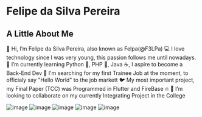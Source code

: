 # Felipe da Silva Pereira

## A Little About Me

👋 Hi, I’m Felipe da Silva Pereira, also known as Felpa(@F3LPa)
💻 I love technology since I was very young, this passion follows me until nowadays.
🌱 I’m currently learning Python 🐍, PHP 🐘, Java ☕, I aspire to become a Back-End Dev
💼 I'm searching for my first Trainee Job at the moment, to officialy say "Hello World" to the job markett
🐦 My most important project, my Final Paper (TCC) was Programmed in Flutter and FireBase 🔥
💞️ I’m looking to collaborate on my currently Integrating Project in the College

![image](https://img.shields.io/badge/Dart-0175C2?style=for-the-badge&logo=dart&logoColor=white) 
![image](https://img.shields.io/badge/Flutter-02569B?style=for-the-badge&logo=flutter&logoColor=white) 
![image](https://img.shields.io/badge/firebase-ffca28?style=for-the-badge&logo=firebase&logoColor=black) 
![image](https://img.shields.io/badge/Python-FFD43B?style=for-the-badge&logo=python&logoColor=blue) 
![image](https://img.shields.io/badge/PHP-777BB4?style=for-the-badge&logo=php&logoColor=white) 

